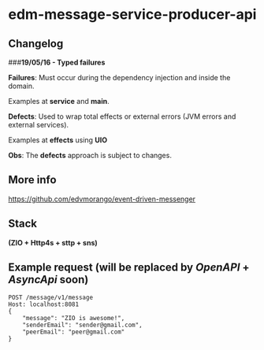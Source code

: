 # edm-message-service-producer-api


## Changelog

###__19/05/16 - Typed failures__

__Failures__: Must occur during the dependency injection and inside the domain.

Examples at __service__ and __main__.

__Defects__: Used to wrap total effects or external errors (JVM errors and external services).

Examples at __effects__ using __UIO__

__Obs__: The __defects__ approach is subject to changes.

## More info
https://github.com/edvmorango/event-driven-messenger

## Stack 
__(ZIO + Http4s + sttp + sns)__



## Example request (will be replaced by __*OpenAPI*__ + __*AsyncApi*__ soon)

```
POST /message/v1/message 
Host: localhost:8081
{
    "message": "ZIO is awesome!",
    "senderEmail": "sender@gmail.com",
    "peerEmail": "peer@gmail.com"
}
```
